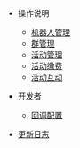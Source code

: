 - 操作说明

  - [机器人管理](bot.md)
  - [群管理](group.md)
  - [活动管理](act.md)
  - [活动缴费](pay.md)
  - [活动互动](content.md)

- 开发者

  - [回调配置](callback.md)

- [更新日志](changelog.md)

